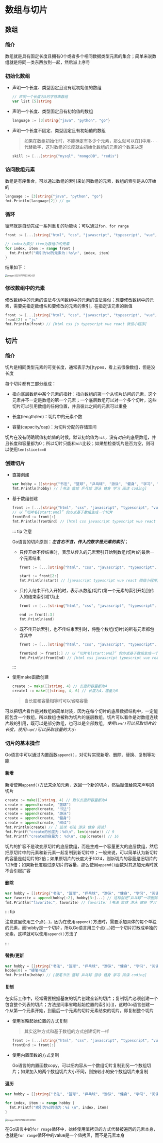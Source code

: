 # 数组与切片

## 数组

### 简介

数组就是具有固定长度且拥有0个或者多个相同数据类型元素的集合；简单来说数组就是将同一类东西放到一起，然后派上序号

### 初始化数组

- 声明一个长度、类型固定且没有赋初始值的数组

  ```go
  // 声明一个长度为5的字符串数组
  var list [5]string
  ```
  
- 声明一个长度、类型固定且有初始值的数组

  ```go
  language := [3]string{"java", "python", "go"}
  ```

- 声明一个长度不固定、类型固定且有初始值的数组

  > 如果在数组初始化时，不能确定有多少个元素，那么就可以在[]中用`···`代替数字，这时数组的长度就由初始化数组的元素的个数来决定

  ```go
  skill := [...]string{"mysql", "mongoDB", "redis"}
  ```

### 访问数组元素

数组是有序集合，可以通过数组的索引来访问数组的元素，数组的索引是从0开始的

```go
language := [3]string{"java", "python", "go"}
fmt.Println(language[2]) // go
```

### 循环

循环就是自动完成一系列重复的功能块；可以通过`for`、`for range`

```go
front := [...]string{"html", "css", "javascript", "typescript", "vue", "react", "微信小程序"}

// index为索引 item为数组中的元素
for index, item := range front {
  fmt.Printf("索引为%d的元素为：%s\n", index, item)
}
```

结果如下：

<img src="./assets/image-20210717163342421.png" alt="image-20210717163342421" style="zoom:50%;" />

### 修改数组中的元素

修改数组中的元素的语法与访问数组中的元素的语法类似；想要修改数组中的元素，需要先指定数组名和要修改的元素的索引，在指定该元素的新值

```go
front := [...]string{"html", "css", "javascript", "typescript", "vue", "react", "微信小程序"}
front[2] = "js"
fmt.Println(front) // [html css js typescript vue react 微信小程序]
```

## 切片

### 简介

切片是相同类型元素的可变长度，通常表示为[]types，看上去很像数组，但是没长度

每个切片都有三部分组成：

- 指向底层数组中某个元素的指针：指向数组的第一个从切片访问的元素，这个元素并不一定是数组的第一个元素；一个底层数组可以对一个多个切片，这些切片可以引用数组的任何位置，并且彼此之间的元素可以重叠

- 长度(length/len)：切片中的元素个数
- 容量(capacity/cap)：为切片分配的存储空间

切片在没有明确赋值初始值的时候，默认初始值为`nil`，没有对应的底层数组，并且长度和容量都为0；所以切片只能和`nil`比较；如果想检查切片是否为空，则可以使用`len(slice)==0`

### 创建切片

- 直接创建

  ```go
  var hobby = []string{"书法", "篮球", "乒乓球", "游泳", "健身", "学习", "阅读", "coding"}
  fmt.Println(hobby) // [书法 篮球 乒乓球 游泳 健身 学习 阅读 coding]
  ```

- 基于数组创建

  ```go
  front := [...]string{"html", "css", "javascript", "typescript", "vue", "react", "微信小程序"}
  // 以 “切片名[start:end]” 的方式基于数组生成一个切片
  frontEnd := front[:]
  fmt.Println(frontEnd) // [html css javascript typescript vue react 微信小程序]
  ```

  ::: tip 注意

  Go语言的切片原则：***左含右不含，传入的数字是元素的索引***；

  - 只传开始不传结束时，表示从传入的元素索引开始到数组(切片)的最后一个元素结束

    ```go
    front := [...]string{"html", "css", "javascript", "typescript", "vue", "react", "微信小程序"}
    
    start := front[2:]
    fmt.Println(start) // [javascript typescript vue react 微信小程序]
    ```

  - 只传入结束不传入开始时，表示从数组(切片)第一个元素的索引开始到传入的结束索引减1为止

    ```go
    front := [...]string{"html", "css", "javascript", "typescript", "vue", "react", "微信小程序"}
    
    end := front[:3]
    fmt.Println(end) 
    ``` 

  - 既不传开始索引，也不传结束索引时，将整个数组(切片)的所有元素都包含其中

    ```go
    front := [...]string{"html", "css", "javascript", "typescript", "vue", "react", "微信小程序"}
    
    frontEnd := front[:] // 以 “切片名[start:end]” 的方式基于数组生成一个切片
    fmt.Println(frontEnd) // [html css javascript typescript vue react 微信小程序]
    ```

  :::

- 使用make函数创建

  ```go
  create := make([]string, 4) // 长度和容量都为4
  create1 := make([]string, 4, 6) // 长度为4，容量为6
  ```

  >  当长度和容量相等时可以省略容量

可以把切片看作是对数组的简单封装，因为在每个切片的底层数据结构中，一定能回包含一个数组，所以数组也被称为切片的底层数组。切片可以看作是对数组连续片段的引用，既可以是部分数组，也可以是全部数组。*使用`len()`可以获取切片的长度，使用`cap()`可以获取容量的大小*

### 切片的基本操作

Go语言中可以通过内置函数`append()`，对切片实现新增、删除、替换、复制等功能

#### 新增

新增使用`append()`方法来添加元素，返回一个新的切片，然后赋值给原来声明的切片

```go
create := make([]string, 4) // 默认长度和容量都为4
create = append(create, "篮球")
create = append(create, "书法")
create = append(create, "游泳")
create = append(create, "健身")
create = append(create, "阅读")
fmt.Println(create) // [ 篮球 书法 游泳 健身 阅读]
fmt.Printf("create的长度为：%d\n", len(create)) // 9
fmt.Printf("create的容量为： %d\n", cap(create)) // 16
```

切片的扩容不是改变原切片的底层数组，而是生成一个容量更大的底层数组，然后把原切片中的元素和新元素一起复制到新切片中；一般来说，可以简单认为新切片的容量是就切片的2倍；如果原切片的长度大于1024，则新切片的容量是旧切片的1.25倍；如果新长度超过原切片的容量，那么使用`append()`函数对其追加元素时就不会引起扩容

#### 删除

```go
var hobby = []string{"书法", "篮球", "乒乓球", "游泳", "健身", "学习", "阅读", "coding"}	
var favorite = append(hobby[:2], hobby[3:]...) // 这样就把“乒乓球”一项删除了
fmt.Println("favorite:", favorite) // favorite: [书法 篮球 游泳 健身 学习 阅读 coding]
```

::: tip

注意这里使用三个点(...)，因为在使用`append()`方法时，需要添加具体的每个单独的元素，而hobby是一个切片，所以Go语言用三个点(...)把一个切片打散成单独的元素，这样就可以使用`append()`方法了

:::

#### 替换/更新

```go
var hobby = []string{"书法", "篮球", "乒乓球", "游泳", "健身", "学习", "阅读", "coding"}
hobby[0] = "硬笔书法"
fmt.Println(hobby) // [硬笔书法 篮球 乒乓球 游泳 健身 学习 阅读 coding]
```

#### 复制

在实际工作中，经常需要根据基友的切片创建全新的切片；复制切片必须创建一个包含整个列表的切片；方法是同事省略起始位置的索引([:])，这时Go语言创建一个从第一个元素开始，到最后一个元素的切片元素结束的切片，即复制整个切片

- 使用省略起始位置的方式复制

  > 其实这种方式和基于数组的方式创建切片一样

  ```go
  front := [...]string{"html", "css", "javascript", "typescript", "vue", "react", "微信小程序"}
  frontEnd := front[:]
  ```

- 使用内置函数的方式复制

  Go语言的内置函数copy，可以把内容从一个数组切片复制到另一个数组切片；如果加入的两个数组切片大小不同，则按较小的安个数组切片来复制

#### 遍历

```go
var hobby = []string{"书法", "篮球", "乒乓球", "游泳", "健身", "学习", "阅读", "coding"}

for index, item := range hobby {
  fmt.Printf("索引为%d的值为：%s \n", index, item)
}
```

<img src="./assets/image-20210718230330740.png" alt="image-20210718230330740" style="zoom:50%;" />

在Go语言中的`for rnage`循环中，始终使用值拷贝的方式代替被遍历的元素本身，也就是`for range`循环中的value是一个值拷贝，而不是元素本身
